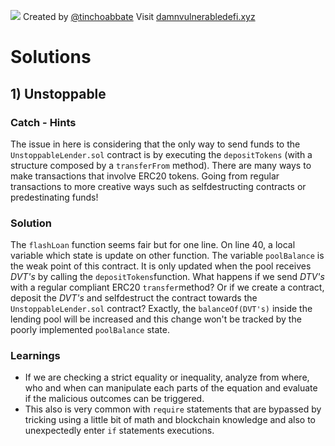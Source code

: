 ![](cover.png)
Created by [@tinchoabbate](https://twitter.com/tinchoabbate)
Visit [damnvulnerabledefi.xyz](https://damnvulnerabledefi.xyz)

# Solutions

## 1) Unstoppable
### Catch - Hints
The issue in here is considering that the only way to send funds to the ```UnstoppableLender.sol``` contract is by executing the ```depositTokens``` (with a structure composed by a ```transferFrom``` method). There are many ways to make transactions that involve ERC20 tokens. Going from regular transactions to more creative ways such as selfdestructing contracts or predestinating funds!

### Solution
The ```flashLoan``` function seems fair but for one line. On line 40, a local variable which state is update on other function. The variable ```poolBalance``` is the weak point of this contract. It is only updated when the pool receives *DVT's* by calling the ```depositTokens```function. What happens if we send *DTV's* with a regular compliant ERC20 ```transfer```method? Or if we create a contract, deposit the *DVT's* and selfdestruct the contract towards the ```UnstoppableLender.sol``` contract? Exactly, the ```balanceOf(DVT's)``` inside the lending pool will be increased and this change won't be tracked by the poorly implemented ```poolBalance``` state.

### Learnings
- If we are checking a strict equality or inequality, analyze from where, who and when can manipulate each parts of the equation and evaluate if the malicious outcomes can be triggered. 
- This also is very common with ```require``` statements that are bypassed by tricking using a little bit of math and blockchain knowledge and also to unexpectedly enter ```if``` statements executions. 
